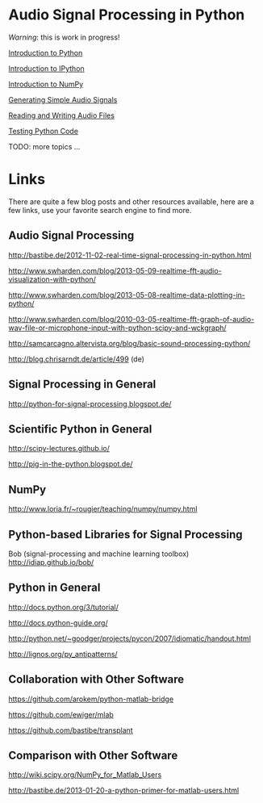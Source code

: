 Audio Signal Processing in Python
=================================

*Warning*: this is work in progress!

[Introduction to Python](http://nbviewer.ipython.org/urls/raw.github.com/mgeier/python-audio/master/intro-python.ipynb)

[Introduction to IPython](http://nbviewer.ipython.org/urls/raw.github.com/mgeier/python-audio/master/intro-ipython.ipynb)

[Introduction to NumPy](http://nbviewer.ipython.org/urls/raw.github.com/mgeier/python-audio/master/intro-numpy.ipynb)

[Generating Simple Audio Signals](http://nbviewer.ipython.org/urls/raw.github.com/mgeier/python-audio/master/simple-signals.ipynb)

[Reading and Writing Audio Files](audio-files)

[Testing Python Code](testing)

TODO: more topics ...

Links
=====

There are quite a few blog posts and other resources available, here are a few
links, use your favorite search engine to find more.

Audio Signal Processing
-----------------------

http://bastibe.de/2012-11-02-real-time-signal-processing-in-python.html

http://www.swharden.com/blog/2013-05-09-realtime-fft-audio-visualization-with-python/

http://www.swharden.com/blog/2013-05-08-realtime-data-plotting-in-python/

http://www.swharden.com/blog/2010-03-05-realtime-fft-graph-of-audio-wav-file-or-microphone-input-with-python-scipy-and-wckgraph/

http://samcarcagno.altervista.org/blog/basic-sound-processing-python/

http://blog.chrisarndt.de/article/499 (de)

Signal Processing in General
----------------------------

http://python-for-signal-processing.blogspot.de/

Scientific Python in General
----------------------------

http://scipy-lectures.github.io/

http://pig-in-the-python.blogspot.de/

NumPy
-----

http://www.loria.fr/~rougier/teaching/numpy/numpy.html

Python-based Libraries for Signal Processing
--------------------------------------------

Bob (signal-processing and machine learning toolbox)  
http://idiap.github.io/bob/

Python in General
-----------------

http://docs.python.org/3/tutorial/

http://docs.python-guide.org/

http://python.net/~goodger/projects/pycon/2007/idiomatic/handout.html

http://lignos.org/py_antipatterns/

Collaboration with Other Software
---------------------------------

https://github.com/arokem/python-matlab-bridge

https://github.com/ewiger/mlab

https://github.com/bastibe/transplant

Comparison with Other Software
------------------------------

http://wiki.scipy.org/NumPy_for_Matlab_Users

http://bastibe.de/2013-01-20-a-python-primer-for-matlab-users.html

<!--
vim:textwidth=80
-->

